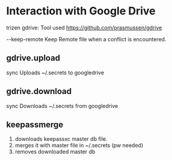 # Interaction with Google Drive

trizen gdrive:
Tool used https://github.com/prasmussen/gdrive

--keep-remote Keep Remote file when a conflict is encountered.
## gdrive.upload

sync Uploads ~/.secrets to googledrive

## gdrive.download

sync Downloads ~/.secrets from googledrive

## keepassmerge

1. downloads keepassxc master db file.
2. merges it with master file in ~/.secrets (pw needed)
3. removes downloaded master db


